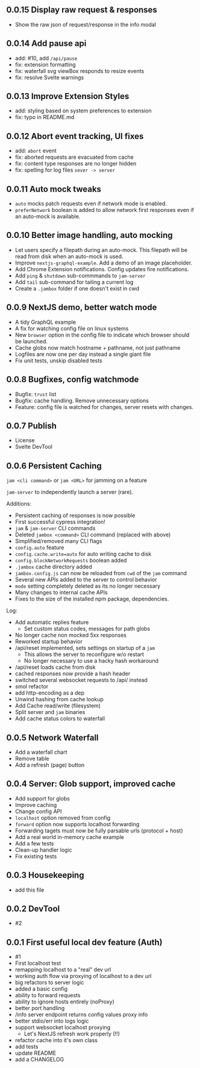 ## 0.0.15 Display raw request & responses

- Show the raw json of request/response in the info modal

## 0.0.14 Add pause api

- add: #10, add `/api/pause`
- fix: extension formatting
- fix: waterfall svg viewBox responds to resize events
- fix: resolve Svelte warnings

## 0.0.13 Improve Extension Styles

- add: styling based on system preferences to extension
- fix: typo in README.md

## 0.0.12 Abort event tracking, UI fixes

- add: `abort` event
- fix: aborted requests are evacuated from cache
- fix: content type responses are no longer hidden
- fix: spelling for log files `sever -> server`

## 0.0.11 Auto mock tweaks

- `auto` mocks patch requests even if network mode is enabled.
- `preferNetwork` boolean is added to allow network first responses even if
  an auto-mock is available.

## 0.0.10 Better image handling, auto mocking

- Let users specify a filepath during an auto-mock. This filepath will be read
  from disk when an auto-mock is used.
- Improve `nextjs-graphql-example`. Add a demo of an image placeholder.
- Add Chrome Extension notifications. Config updates fire notifications.
- Add `ping` & `shutdown` sub-commmands to `jam-server`
- Add `tail` sub-command for tailing a current log
- Create a `.jambox` folder if one doesn't exist in cwd

## 0.0.9 NextJS demo, better watch mode

- A tidy GraphQL example
- A fix for watching config file on linux systems
- New `browser` option in the config file to indicate which browser should be launched.
- Cache globs now match hostname + pathname, not just pathname
- Logfiles are now one per day instead a single giant file
- Fix unit tests, unskip disabled tests

## 0.0.8 Bugfixes, config watchmode

- Bugfix: `trust` list
- Bugfix: cache handling. Remove unnecessary options
- Feature: config file is watched for changes, server resets with changes.

## 0.0.7 Publish

- License
- Svelte DevTool

## 0.0.6 Persistent Caching

`jam <cli command>` or `jam <URL>` for jamming on a feature

`jam-server` to independently launch a server (rare).

Additions:

- Persistent caching of responses is now possible
- First successful cypress integration!
- `jam` & `jam-server` CLI commands
- Deleted `jambox <command>` CLI command (replaced with above)
- Simplified/removed many CLI flags
- `config.auto` feature
- `config.cache.write=auto` for auto writing cache to disk
- `config.blockNetworkRequests` boolean added
- `.jambox` cache directory added
- `jambox.config.js` can now be reloaded from `cwd` of the `jam` command
- Several new APIs added to the server to control behavior
- `mode` setting completely deleted as its no longer necessary
- Many changes to internal cache APIs
- Fixes to the size of the installed npm package, dependencies.

Log:

- Add automatic replies feature
  - Set custom status codes, messages for path globs
- No longer cache non mocked 5xx responses
- Reworked startup behavior
- /api/reset implemented, sets settings on startup of a `jam`
  - This allows the server to reconfigure w/o restart
  - No longer necessary to use a hacky hash workaround
- /api/reset loads cache from disk
- cached responses now provide a hash header
- switched several websocket requests to /api/ instead
- smol refactor
- add http-encoding as a dep
- Unwind hashing from cache lookup
- Add Cache read/write (filesystem)
- Split server and `jam` binaries
- Add cache status colors to waterfall

## 0.0.5 Network Waterfall

- Add a waterfall chart
- Remove table
- Add a refresh (page) button

## 0.0.4 Server: Glob support, improved cache

- Add support for globs
- Improve caching
- Change config API
- `localhost` option removed from config
- `forward` option now supports localhost forwarding
- Forwarding tagets must now be fully parsable urls (protocol + host)
- Add a real world in-memory cache example
- Add a few tests
- Clean-up handler logic
- Fix existing tests

## 0.0.3 Housekeeping

- add this file

## 0.0.2 DevTool

- #2

## 0.0.1 First useful local dev feature (Auth)

- #1
- First localhost test
- remapping localhost to a "real" dev url
- working auth flow via proxying of localhost to a dev url
- big refactors to server logic
- added a basic config
- ability to forward requests
- ability to ignore hosts entirely (noProxy)
- better port handling
- /info server endpoint returns config values proxy info
- better stdio/err into logs logic
- support websocket localhost proxying
  - Let's NextJS refresh work properly (!!)
- refactor cache into it's own class
- add tests
- update README
- add a CHANGELOG
